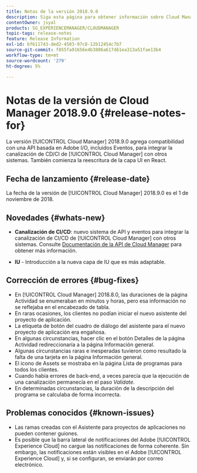 ```yaml
---
title: Notas de la versión 2018.9.0
description: Siga esta página para obtener información sobre Cloud Manager 2018.9.0.
contentOwner: jsyal
products: SG_EXPERIENCEMANAGER/CLOUDMANAGER
topic-tags: release-notes
feature: Release Information
exl-id: bf611743-ded2-4503-97c8-12b12454c7b7
source-git-commit: f855fa91656e4b3806a617d61ea313a51fae13b4
workflow-type: tm+mt
source-wordcount: '279'
ht-degree: 5%

---
```


# Notas de la versión de Cloud Manager 2018.9.0 {#release-notes-for}

La versión [!UICONTROL Cloud Manager] 2018.9.0 agrega compatibilidad con una API basada en Adobe I/O, incluidos Eventos, para integrar la canalización de CD/CI de [!UICONTROL Cloud Manager] con otros sistemas. También comienza la reescritura de la capa UI en React.

## Fecha de lanzamiento {#release-date}

La fecha de la versión de [!UICONTROL Cloud Manager] 2018.9.0 es el 1 de noviembre de 2018.

## Novedades {#whats-new}

* **Canalización de CI/CD**: nuevo sistema de API y eventos para integrar la canalización de CI/CD de [!UICONTROL Cloud Manager] con otros sistemas. Consulte [Documentación de la API de Cloud Manager](https://www.adobe.io/apis/experiencecloud/cloud-manager/docs.html) para obtener más información.

* **IU** - Introducción a la nueva capa de IU que es más adaptable.

## Corrección de errores {#bug-fixes}

* En [!UICONTROL Cloud Manager] 2018.8.0, las duraciones de la página Actividad se enumeraban en minutos y horas, pero esa información no se reflejaba en el encabezado de tabla.
* En raras ocasiones, los clientes no podían iniciar el nuevo asistente del proyecto de aplicación.
* La etiqueta de botón del cuadro de diálogo del asistente para el nuevo proyecto de aplicación era engañosa.
* En algunas circunstancias, hacer clic en el botón Detalles de la página Actividad redireccionaría a la página Información general.
* Algunas circunstancias raras e inesperadas tuvieron como resultado la falta de una tarjeta en la página Información general.
* El icono de Assets se mostraba en la página Lista de programas para todos los clientes.
* Cuando había errores de back-end, a veces parecía que la ejecución de una canalización permanecía en el paso *Validate*.
* En determinadas circunstancias, la duración de la descripción del programa se calculaba de forma incorrecta.

## Problemas conocidos {#known-issues}

* Las ramas creadas con el Asistente para proyectos de aplicaciones no pueden contener guiones.
* Es posible que la barra lateral de notificaciones del Adobe [!UICONTROL Experience Cloud] no cargue las notificaciones de forma coherente. Sin embargo, las notificaciones están visibles en el Adobe [!UICONTROL Experience Cloud] y, si se configuran, se enviarán por correo electrónico.

